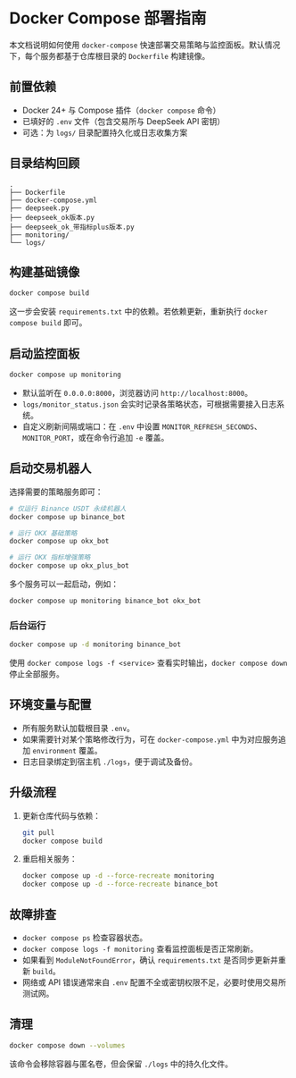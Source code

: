 # Docker Compose 部署指南

本文档说明如何使用 `docker-compose` 快速部署交易策略与监控面板。默认情况下，每个服务都基于仓库根目录的 `Dockerfile` 构建镜像。

## 前置依赖
- Docker 24+ 与 Compose 插件（`docker compose` 命令）
- 已填好的 `.env` 文件（包含交易所与 DeepSeek API 密钥）
- 可选：为 `logs/` 目录配置持久化或日志收集方案

## 目录结构回顾
```
.
├── Dockerfile
├── docker-compose.yml
├── deepseek.py
├── deepseek_ok版本.py
├── deepseek_ok_带指标plus版本.py
├── monitoring/
└── logs/
```

## 构建基础镜像
```bash
docker compose build
```

这一步会安装 `requirements.txt` 中的依赖。若依赖更新，重新执行 `docker compose build` 即可。

## 启动监控面板
```bash
docker compose up monitoring
```

- 默认监听在 `0.0.0.0:8000`，浏览器访问 `http://localhost:8000`。
- `logs/monitor_status.json` 会实时记录各策略状态，可根据需要接入日志系统。
- 自定义刷新间隔或端口：在 `.env` 中设置 `MONITOR_REFRESH_SECONDS`、`MONITOR_PORT`，或在命令行追加 `-e` 覆盖。

## 启动交易机器人
选择需要的策略服务即可：

```bash
# 仅运行 Binance USDT 永续机器人
docker compose up binance_bot

# 运行 OKX 基础策略
docker compose up okx_bot

# 运行 OKX 指标增强策略
docker compose up okx_plus_bot
```

多个服务可以一起启动，例如：

```bash
docker compose up monitoring binance_bot okx_bot
```

### 后台运行
```bash
docker compose up -d monitoring binance_bot
```

使用 `docker compose logs -f <service>` 查看实时输出，`docker compose down` 停止全部服务。

## 环境变量与配置
- 所有服务默认加载根目录 `.env`。
- 如果需要针对某个策略修改行为，可在 `docker-compose.yml` 中为对应服务追加 `environment` 覆盖。
- 日志目录绑定到宿主机 `./logs`，便于调试及备份。

## 升级流程
1. 更新仓库代码与依赖：
   ```bash
   git pull
   docker compose build
   ```
2. 重启相关服务：
   ```bash
   docker compose up -d --force-recreate monitoring
   docker compose up -d --force-recreate binance_bot
   ```

## 故障排查
- `docker compose ps` 检查容器状态。
- `docker compose logs -f monitoring` 查看监控面板是否正常刷新。
- 如果看到 `ModuleNotFoundError`，确认 `requirements.txt` 是否同步更新并重新 `build`。
- 网络或 API 错误通常来自 `.env` 配置不全或密钥权限不足，必要时使用交易所测试网。

## 清理
```bash
docker compose down --volumes
```

该命令会移除容器与匿名卷，但会保留 `./logs` 中的持久化文件。
